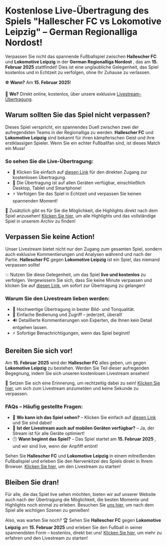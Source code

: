 # Kostenlose Live-Übertragung des Spiels "Hallescher FC vs Lokomotive Leipzig" – German Regionalliga Nordost!

Verpassen Sie nicht das spannende Fußballspiel zwischen **Hallescher FC** und **Lokomotive Leipzig** in der **German Regionalliga Nordost** , das am **15. Februar 2025** stattfindet! Dies ist eine unglaubliche Gelegenheit, das Spiel kostenlos und in Echtzeit zu verfolgen, ohne Ihr Zuhause zu verlassen.

⚽ **Wann?** Am **15. Februar 2025**!

📍 **Wo?** Direkt online, kostenlos, über unsere exklusive [Livestream-Übertragung](https://tinyurl.com/livestreamfreeo?st=Hallescher+FC+vs+Lokomotive+Leipzig&si=ghc).

## Warum sollten Sie das Spiel nicht verpassen?

Dieses Spiel verspricht, ein spannendes Duell zwischen zwei der aufregendsten Teams in der Regionalliga zu werden. **Hallescher FC** und **Lokomotive Leipzig** sind bekannt für ihren kämpferischen Geist und ihre erstklassigen Spieler. Wenn Sie ein echter Fußballfan sind, ist dieses Match ein Muss!

### So sehen Sie die Live-Übertragung:

- 🔗 Klicken Sie einfach auf [diesen Link](https://tinyurl.com/livestreamfreeo?st=Hallescher+FC+vs+Lokomotive+Leipzig&si=ghc) für den direkten Zugang zur kostenlosen Übertragung.
- 📱 Die Übertragung ist auf allen Geräten verfügbar, einschließlich Desktop, Tablet und Smartphone!
- ⚡ Verfolgen Sie das Spiel in Echtzeit und verpassen Sie keinen spannenden Moment!

🎉 Zusätzlich gibt es für Sie die Möglichkeit, die Highlights direkt nach dem Spiel anzusehen! [Klicken Sie hier](https://tinyurl.com/livestreamfreeo?st=Hallescher+FC+vs+Lokomotive+Leipzig&si=ghc), um alle Highlights und das vollständige Spiel in unserem Archiv zu finden!

## Verpassen Sie keine Action!

Unser Livestream bietet nicht nur den Zugang zum gesamten Spiel, sondern auch exklusive Kommentierungen und Analysen während und nach der Partie. **Hallescher FC** gegen **Lokomotive Leipzig** ist ein Spiel, das niemand verpassen sollte!

💥 Nutzen Sie diese Gelegenheit, um das Spiel **live und kostenlos** zu verfolgen. Vergewissern Sie sich, dass Sie keine Minute verpassen und klicken Sie auf [diesen Link](https://tinyurl.com/livestreamfreeo?st=Hallescher+FC+vs+Lokomotive+Leipzig&si=ghc), um sofort zur Übertragung zu gelangen!

### Warum Sie den Livestream lieben werden:

- 🎥 Hochwertige Übertragung in bester Bild- und Tonqualität.
- 📲 Einfache Bedienung und Zugriff – jederzeit, überall!
- 🔊 Detaillierte Kommentierungen von Experten, die Ihnen kein Detail entgehen lassen.
- ⚡ Sofortige Benachrichtigungen, wenn das Spiel beginnt!

## Bereiten Sie sich vor!

Am **15. Februar 2025** wird der **Hallescher FC** alles geben, um gegen **Lokomotive Leipzig** zu bestehen. Werden Sie Teil dieser aufregenden Begegnung, indem Sie sich unseren kostenlosen Livestream ansehen!

📅 Setzen Sie sich eine Erinnerung, um rechtzeitig dabei zu sein! [Klicken Sie hier](https://tinyurl.com/livestreamfreeo?st=Hallescher+FC+vs+Lokomotive+Leipzig&si=ghc), um sich zum Livestream anzumelden und keine Sekunde zu verpassen.

### FAQs – Häufig gestellte Fragen:

- 🔑 **Wo kann ich das Spiel sehen?** – Klicken Sie einfach auf [diesen Link](https://tinyurl.com/livestreamfreeo?st=Hallescher+FC+vs+Lokomotive+Leipzig&si=ghc) und Sie sind dabei!
- 📱 **Ist der Livestream auch auf mobilen Geräten verfügbar?** – Ja, der Stream ist für alle Geräte optimiert!
- 🕒 **Wann beginnt das Spiel?** – Das Spiel startet am **15. Februar 2025** , und wir sind live, wenn der Anpfiff ertönt!

Sehen Sie **Hallescher FC** und **Lokomotive Leipzig** in einem mitreißenden Fußballspiel und erleben Sie den Nervenkitzel des Spiels direkt in Ihrem Browser. [Klicken Sie hier](https://tinyurl.com/livestreamfreeo?st=Hallescher+FC+vs+Lokomotive+Leipzig&si=ghc), um den Livestream zu starten!

## Bleiben Sie dran!

Für alle, die das Spiel live sehen möchten, bieten wir auf unserer Website auch nach der Übertragung die Möglichkeit, die besten Momente und Highlights noch einmal zu erleben. Besuchen Sie [uns hier](https://tinyurl.com/livestreamfreeo?st=Hallescher+FC+vs+Lokomotive+Leipzig&si=ghc), um nach dem Spiel alle wichtigen Szenen zu genießen!

Also, was warten Sie noch? 🏆 Sehen Sie **Hallescher FC** gegen **Lokomotive Leipzig** am **15. Februar 2025** und erleben Sie den Fußball in seiner spannendsten Form – kostenlos, direkt bei uns! [Klicken Sie hier](https://tinyurl.com/livestreamfreeo?st=Hallescher+FC+vs+Lokomotive+Leipzig&si=ghc), um mehr zu erfahren und den Livestream zu starten!
